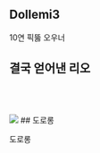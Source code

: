 ## Dollemi3
10연 픽뚫 오우너
<br />
## 결국 얻어낸 리오
<br />
<br />
<br />
  <img src="https://i.namu.wiki/i/eO46Cop5oqBCK4jQxuufCVPFBdsnswVNlXN_S7Ja5_kb7hYd8qpMJEAnpO5ko-ilUgrES_2vSXAmwlklls-GxQ.webp">
## 도로롱
</p> 도로롱

